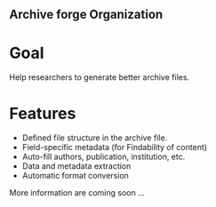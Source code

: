 ## Archive forge Organization
# Goal

Help researchers to generate better archive files. 

# Features

- Defined file structure in the archive file.
- Field-specific metadata (for Findability of content)
- Auto-fill authors, publication, institution, etc.
- Data and metadata extraction
- Automatic format conversion

More information are coming soon ...
